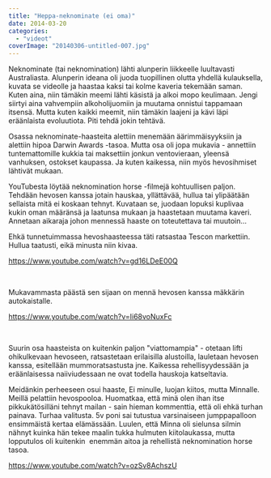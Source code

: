 ```yaml
---
title: "Heppa-neknominate (ei oma)"
date: 2014-03-20
categories: 
  - "videot"
coverImage: "20140306-untitled-007.jpg"
---
```


Neknominate (tai neknomination) lähti alunperin liikkeelle luultavasti Australiasta. Alunperin ideana oli juoda tuopillinen olutta yhdellä kulauksella, kuvata se videolle ja haastaa kaksi tai kolme kaveria tekemään saman. Kuten aina, niin tämäkin meemi lähti käsistä ja alkoi mopo keulimaan. Jengi siirtyi aina vahvempiin alkoholijuomiin ja muutama onnistui tappamaan itsensä. Mutta kuten kaikki meemit, niin tämäkin laajeni ja kävi läpi eräänlaista evoluutiota. Piti tehdä jokin tehtävä.

<!--more-->

Osassa neknominate-haasteita alettiin menemään äärimmäisyyksiin ja alettiin hipoa Darwin Awards -tasoa. Mutta osa oli jopa mukavia - annettiin tuntemattomille kukkia tai maksettiin jonkun ventovieraan, yleensä vanhuksen, ostokset kaupassa. Ja kuten kaikessa, niin myös hevosihmiset lähtivät mukaan.

YouTubesta löytää neknomination horse -filmejä kohtuullisen paljon. Tehdään hevosen kanssa jotain hauskaa, yllättävää, hullua tai ylipäätään sellaista mitä ei koskaan tehnyt. Kuvataan se, juodaan lopuksi kuplivaa kukin oman määränsä ja laatunsa mukaan ja haastetaan muutama kaveri. Annetaan aikaraja johon mennessä haaste on toteutettava tai muutoin...

Ehkä tunnetuimmassa hevoshaasteessa täti ratsastaa Tescon markettiin. Hullua taatusti, eikä minusta niin kivaa.

https://www.youtube.com/watch?v=gd16LDeE00Q

 

Mukavammasta päästä sen sijaan on mennä hevosen kanssa mäkkärin autokaistalle.

https://www.youtube.com/watch?v=Ii68voNuxFc

 

Suurin osa haasteista on kuitenkin paljon "viattomampia" - otetaan lifti ohikulkevaan hevoseen, ratsastetaan erilaisilla alustoilla, lauletaan hevosen kanssa, esitellään mummoratsastusta jne. Kaikessa rehellisyydessään ja eräänlaisessa naiiviudessaan ne ovat todella hauskoja katseltavia.

Meidänkin perheeseen osui haaste, Ei minulle, luojan kiitos, mutta Minnalle. Meillä pelattiin hevospooloa. Huomatkaa, että minä olen ihan itse pikkukätösilläni tehnyt mailan - sain hieman kommenttia, että oli ehkä turhan painava. Turhaa valitusta. 5v poni sai tutustua varsinaiseen jumppapalloon ensimmäistä kertaa elämässään. Luulen, että Minna oli sielunsa silmin nähnyt kuinka hän tekee maalin tukka hulmuten kiitolaukassa, mutta lopputulos oli kuitenkin  enemmän aitoa ja rehellistä neknomination horse tasoa.

https://www.youtube.com/watch?v=ozSv8AchszU
